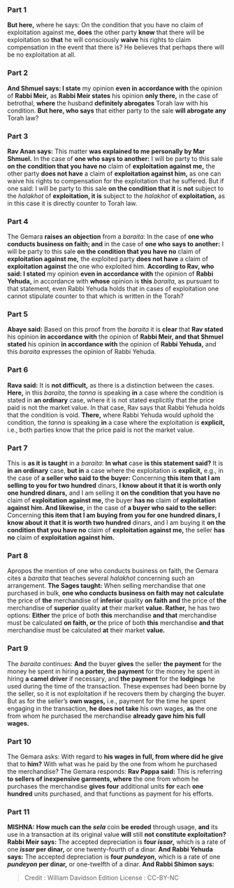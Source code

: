 
### Part 1
<b>But here,</b> where he says: On the condition that you have no claim of exploitation against me, <b>does</b> the other party <b>know</b> that there will be exploitation so <b>that</b> he will consciously <b>waive</b> his rights to claim compensation in the event that there is? He believes that perhaps there will be no exploitation at all.

### Part 2
<b>And Shmuel says: I state</b> my opinion <b>even in accordance with</b> the opinion of <b>Rabbi Meir,</b> as <b>Rabbi Meir states</b> his opinion <b>only there,</b> in the case of betrothal, <b>where</b> the husband <b>definitely abrogates</b> Torah law with his condition. <b>But here, who says</b> that either party to the sale <b>will abrogate any</b> Torah law?

### Part 3
<b>Rav Anan says:</b> This matter <b>was explained to me personally by Mar Shmuel.</b> In the case of <b>one who says to another:</b> I will be party to this sale <b>on the condition that you have no</b> claim of <b>exploitation against me,</b> the other party <b>does not have</b> a claim of <b>exploitation against him,</b> as one can waive his rights to compensation for the exploitation that he suffered. But if one said: I will be party to this sale <b>on the condition that it</b> is <b>not</b> subject to the <i>halakhot</i> of <b>exploitation, it is</b> subject to the <i>halakhot</i> of <b>exploitation,</b> as in this case it is directly counter to Torah law.

### Part 4
The Gemara <b>raises an objection</b> from a <i>baraita</i>: In the case of <b>one who conducts business on faith; and</b> in the case of <b>one who says to another:</b> I will be party to this sale <b>on the condition that you have no</b> claim of <b>exploitation against me,</b> the exploited party <b>does not have</b> a claim of <b>exploitation against</b> the one who exploited him. <b>According to Rav, who said: I stated</b> my opinion <b>even in accordance with</b> the opinion of <b>Rabbi Yehuda,</b> in accordance with <b>whose</b> opinion is <b>this</b> <i>baraita</i>, as pursuant to that statement, even Rabbi Yehuda holds that in cases of exploitation one cannot stipulate counter to that which is written in the Torah?

### Part 5
<b>Abaye said:</b> Based on this proof from the <i>baraita</i> it is <b>clear</b> that <b>Rav stated</b> his opinion <b>in accordance with</b> the opinion of <b>Rabbi Meir, and that Shmuel stated</b> his opinion <b>in accordance with</b> the opinion of <b>Rabbi Yehuda,</b> and this <i>baraita</i> expresses the opinion of Rabbi Yehuda.

### Part 6
<b>Rava said:</b> It is <b>not difficult,</b> as there is a distinction between the cases. <b>Here,</b> in this <i>baraita</i>, the <i>tanna</i> is speaking <b>in</b> a case where the condition is stated in <b>an ordinary</b> case, where it is not stated explicitly that the price paid is not the market value. In that case, Rav says that Rabbi Yehuda holds that the condition is void. <b>There,</b> where Rabbi Yehuda would uphold the condition, the <i>tanna</i> is speaking <b>in</b> a case where the exploitation is <b>explicit,</b> i.e., both parties know that the price paid is not the market value.

### Part 7
This is <b>as it is taught</b> in a <i>baraita</i>: <b>In what</b> case <b>is this statement said?</b> It is <b>in an ordinary</b> case, <b>but in</b> a case where the exploitation is <b>explicit,</b> e.g., in the case of <b>a seller who said to the buyer:</b> Concerning <b>this item that I am selling to you for two hundred</b> dinars, <b>I know about it that it is worth only one hundred dinars,</b> and I am selling it <b>on the condition that you have no</b> claim of <b>exploitation against me,</b> the buyer <b>has no</b> claim of <b>exploitation against him. And likewise,</b> in the case of <b>a buyer who said to the seller:</b> Concerning <b>this item that I am buying from you for one hundred dinars, I know about it that it is worth two hundred</b> dinars, and I am buying it <b>on the condition that you have no</b> claim of <b>exploitation against me,</b> the seller <b>has no</b> claim of <b>exploitation against him.</b>

### Part 8
Apropos the mention of one who conducts business on faith, the Gemara cites a <i>baraita</i> that teaches several <i>halakhot</i> concerning such an arrangement. <b>The Sages taught:</b> When selling merchandise that one purchased in bulk, <b>one who conducts business on faith may not calculate</b> the price of <b>the</b> merchandise of <b>inferior</b> quality <b>on faith and</b> the price of <b>the</b> merchandise of <b>superior</b> quality <b>at</b> their market <b>value. Rather,</b> he has two options: <b>Either</b> the price of both <b>this</b> merchandise <b>and that</b> merchandise must be calculated <b>on faith, or</b> the price of both <b>this</b> merchandise <b>and that</b> merchandise must be calculated <b>at</b> their market <b>value.</b>

### Part 9
The <i>baraita</i> continues: <b>And</b> the buyer <b>gives</b> the seller <b>the payment</b> for the money he spent in hiring <b>a porter, the payment</b> for the money he spent in hiring <b>a camel driver</b> if necessary, and <b>the payment</b> for the <b>lodgings</b> he used during the time of the transaction. These expenses had been borne by the seller, so it is not exploitation if he recovers them by charging the buyer. But as for the seller’s <b>own wages,</b> i.e., payment for the time he spent engaging in the transaction, <b>he does not take</b> his own wages, <b>as</b> the one from whom he purchased the merchandise <b>already gave him his full wages.</b>

### Part 10
The Gemara asks: With regard to <b>his wages in full, from where did he give</b> that to <b>him?</b> With what was he paid by the one from whom he purchased the merchandise? The Gemara responds: <b>Rav Pappa said:</b> This is referring <b>to sellers of inexpensive garments, where</b> the one from whom he purchases the merchandise <b>gives four</b> additional units <b>for</b> each <b>one hundred</b> units purchased, and that functions as payment for his efforts.

### Part 11
<strong>MISHNA:</strong> <b>How much can the <i>sela</i></b> coin <b>be eroded</b> through usage, <b>and</b> its use in a transaction at its original value <b>will</b> still <b>not constitute exploitation? Rabbi Meir says:</b> The accepted depreciation is <b>four <i>issar</i>,</b> which is a rate of one <b><i>issar</i> per dinar,</b> or one twenty-fourth of a dinar. <b>And Rabbi Yehuda says:</b> The accepted depreciation is <b>four <i>pundeyon</i>,</b> which is a rate of one <b><i>pundeyon</i> per dinar,</b> or one-twelfth of a dinar. <b>And Rabbi Shimon says:</b>

>Credit : William Davidson Edition
>License : CC-BY-NC